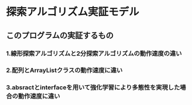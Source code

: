 # 探索アルゴリズム実証モデル
## このプログラムの実証するもの
### 1.線形探索アルゴリズムと2分探索アルゴリズムの動作速度の違い
### 2.配列とArrayListクラスの動作速度に違い
### 3.absractとinterfaceを用いて強化学習により多態性を実現した場合の動作速度に違い

